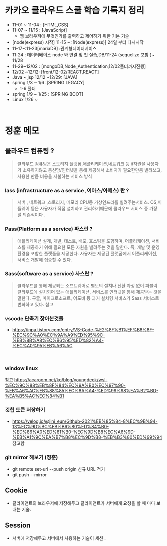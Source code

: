 # 카카오 클라우드 스쿨 학습 기록지 정리

- 11-01 ~ 11-04 : [HTML,CSS]
- 11-07 ~ 11/15 : [JavaScript]
    - 웹 브라우저에 무엇인가를 출력하고 제어하기 위한 기본 기술
- [node(express) 시작] 11-15 ~ :[Node(express)] 24일 부터 다시시작
- 11-17~:11-23[mariaDB] :관계형데이터베이스
- 11-24 : 데이터베이스 node 와 연결 및 첫 실습,DB/11-24 (sequelize 포함 )~ 11/28
- 11-29~12/02 : [mongoDB,Node_Authentication,12/02폴더까지진행]
- 12/02 ~12/12: [front/12-02/REACT,REACT]
- Java ~ jsp 12/12 ~12/29: [JAVA]
- spring 1/3 ~ 1/6 :[SPRING LEGACY] 
  - 1-6 폴더 
- spring 1/9 ~ 1/25 : [SPRING BOOT]
- Linux 1/26 ~ 
<br/>

# 정훈 메모

## 클라우드 컴퓨팅 ?

> 클라우드 컴퓨팅은 스토리지 플랫폼,애플리케이션,네트워크 등 it자원을 사용자가 소유하지않고 통신망/인터넷을 통해 제공해서 소비자가 필요한만큼 빌려쓰고, 사용한 만큼 비용을 지불하는 서비스 방식

### lass (infrastructure as a service ,이아스/아에스) 란 ?

> 서버 , 네트워크 ,스토리지, 메모리 CPU등 가상인프라를 빌려주는서비스. OS,미들웨어 등은 사용자가 직접 설치하고 관리하기때문에 클라우드 서비스 중 가장 덜 의존적이다 .

### Pass(Platform as a service) 파스란 ?

> 애플리케이션 설계, 개발, 테스트, 배포, 호스팅을 포함하며, 어플리케이션, 서비스를 제공하기 위해 필요한 모든 자원을 빌려주는 것을 말한다. 즉, 개발 및 운영 환경을 포함한 플랫폼을 제공한다. 사용자는 제공된
> 플랫폼에서 어플리케이션, 서비스 개발에 집중할 수 있다.

### Sass(software as a service) 사스란 ?

> 클라우드를 통해 제공되는 소프트웨어로 별도의 설치나 전환 과정 없이 퍼블릭 클라우드에 설치되어 있는 애플리케이션, 서비스를 인터넷을 통해 제공받는 것을 말한다. 구글, 마이크로소프트, 어도비 등 과거 설치형
> 서비스가 Saas 서비스로 변화하고 있다. 참고

### vscode 단축기 찾아본것들

- https://inpa.tistory.com/entry/VS-Code-%E2%8F%B1%EF%B8%8F-%EC%9C%A0%EC%9A%A9%ED%95%9C-%EB%8B%A8%EC%B6%95%ED%82%A4-%EC%A0%95%EB%A6%AC

<br/>

### window linux

>
참고 https://acaroom.net/ko/blog/youngdeok/wsl-%EC%9C%88%EB%8F%84%EC%9A%B0%EC%97%90-%EB%A6%AC%EB%88%85%EC%8A%A4-%ED%99%98%EA%B2%BD-%EA%B5%AC%EC%84%B1

### 깃헙 토큰 저장하기

- https://velog.io/@jini_eun/Github-2021%EB%85%84-8%EC%9B%94-13%EC%9D%BC%EB%B6%80%ED%84%B0-%ED%86%A0%ED%81%B0-%EC%9D%B8%EC%A6%9D-%EB%A1%9C%EA%B7%B8%EC%9D%B8-%EB%B3%80%ED%99%94
  참고함

### git mirror 해보기 (정훈)

- git remote set-url --push origin 신규 URL 적기
- git push --mirror

## Cookie

- 클라이언트의 브라우저에 저장해두고 클라이언트가 서버에게 요청을 할 때 마다 보내는 기술.

## Session

- 서버에 저장해두고 서버에서 사용하는 기술이 세션 .


